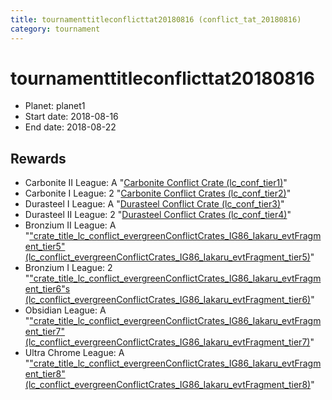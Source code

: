 ```yaml
---
title: tournamenttitleconflicttat20180816 (conflict_tat_20180816)
category: tournament
---
```

# tournamenttitleconflicttat20180816

  * Planet: planet1
  * Start date: 2018-08-16
  * End date: 2018-08-22

## Rewards

  * Carbonite II League: A "[Carbonite Conflict Crate (lc_conf_tier1)](lc_conf_tier1.html)"
  * Carbonite I League: 2 "[Carbonite Conflict Crates (lc_conf_tier2)](lc_conf_tier2.html)"
  * Durasteel I League: A "[Durasteel Conflict Crate (lc_conf_tier3)](lc_conf_tier3.html)"
  * Durasteel II League: 2 "[Durasteel Conflict Crates (lc_conf_tier4)](lc_conf_tier4.html)"
  * Bronzium II League: A "["crate_title_lc_conflict_evergreenConflictCrates_IG86_Iakaru_evtFragment_tier5" (lc_conflict_evergreenConflictCrates_IG86_Iakaru_evtFragment_tier5)](lc_conflict_evergreenConflictCrates_IG86_Iakaru_evtFragment_tier5.html)"
  * Bronzium I League: 2 "["crate_title_lc_conflict_evergreenConflictCrates_IG86_Iakaru_evtFragment_tier6"s (lc_conflict_evergreenConflictCrates_IG86_Iakaru_evtFragment_tier6)](lc_conflict_evergreenConflictCrates_IG86_Iakaru_evtFragment_tier6.html)"
  * Obsidian League: A "["crate_title_lc_conflict_evergreenConflictCrates_IG86_Iakaru_evtFragment_tier7" (lc_conflict_evergreenConflictCrates_IG86_Iakaru_evtFragment_tier7)](lc_conflict_evergreenConflictCrates_IG86_Iakaru_evtFragment_tier7.html)"
  * Ultra Chrome League: A "["crate_title_lc_conflict_evergreenConflictCrates_IG86_Iakaru_evtFragment_tier8" (lc_conflict_evergreenConflictCrates_IG86_Iakaru_evtFragment_tier8)](lc_conflict_evergreenConflictCrates_IG86_Iakaru_evtFragment_tier8.html)"
